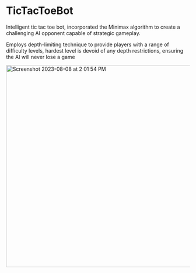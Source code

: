 # TicTacToeBot

Intelligent tic tac toe bot, incorporated the Minimax algorithm to create a challenging AI opponent capable of strategic gameplay.

Employs depth-limiting technique to provide players with a range of difficulty levels, hardest level is devoid of any depth restrictions, ensuring the AI will never lose a game

<img width="553" alt="Screenshot 2023-08-08 at 2 01 54 PM" src="https://github.com/azamjb/TicTacToeBot/assets/85136312/22e47a92-4132-4f70-933f-0d41036e1418">
